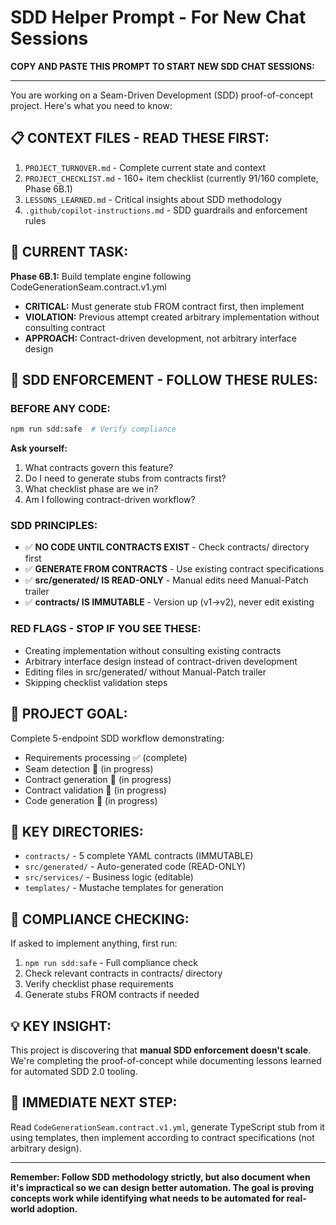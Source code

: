 # SDD Helper Prompt - For New Chat Sessions

**COPY AND PASTE THIS PROMPT TO START NEW SDD CHAT SESSIONS:**

---

You are working on a Seam-Driven Development (SDD) proof-of-concept project. Here's what you need to know:

## **📋 CONTEXT FILES - READ THESE FIRST:**
1. `PROJECT_TURNOVER.md` - Complete current state and context
2. `PROJECT_CHECKLIST.md` - 160+ item checklist (currently 91/160 complete, Phase 6B.1)
3. `LESSONS_LEARNED.md` - Critical insights about SDD methodology
4. `.github/copilot-instructions.md` - SDD guardrails and enforcement rules

## **🎯 CURRENT TASK:**
**Phase 6B.1:** Build template engine following CodeGenerationSeam.contract.v1.yml
- **CRITICAL:** Must generate stub FROM contract first, then implement
- **VIOLATION:** Previous attempt created arbitrary implementation without consulting contract
- **APPROACH:** Contract-driven development, not arbitrary interface design

## **🚧 SDD ENFORCEMENT - FOLLOW THESE RULES:**

### **BEFORE ANY CODE:**
```bash
npm run sdd:safe  # Verify compliance
```
**Ask yourself:**
1. What contracts govern this feature?
2. Do I need to generate stubs from contracts first?
3. What checklist phase are we in?
4. Am I following contract-driven workflow?

### **SDD PRINCIPLES:**
- ✅ **NO CODE UNTIL CONTRACTS EXIST** - Check contracts/ directory first
- ✅ **GENERATE FROM CONTRACTS** - Use existing contract specifications  
- ✅ **src/generated/ IS READ-ONLY** - Manual edits need Manual-Patch trailer
- ✅ **contracts/ IS IMMUTABLE** - Version up (v1→v2), never edit existing

### **RED FLAGS - STOP IF YOU SEE THESE:**
- Creating implementation without consulting existing contracts
- Arbitrary interface design instead of contract-driven development
- Editing files in src/generated/ without Manual-Patch trailer
- Skipping checklist validation steps

## **🎯 PROJECT GOAL:**
Complete 5-endpoint SDD workflow demonstrating:
- Requirements processing ✅ (complete)
- Seam detection 🔄 (in progress)  
- Contract generation 🔄 (in progress)
- Contract validation 🔄 (in progress)
- Code generation 🔄 (in progress)

## **📁 KEY DIRECTORIES:**
- `contracts/` - 5 complete YAML contracts (IMMUTABLE)
- `src/generated/` - Auto-generated code (READ-ONLY)
- `src/services/` - Business logic (editable)
- `templates/` - Mustache templates for generation

## **🚨 COMPLIANCE CHECKING:**
If asked to implement anything, first run:
1. `npm run sdd:safe` - Full compliance check
2. Check relevant contracts in contracts/ directory
3. Verify checklist phase requirements
4. Generate stubs FROM contracts if needed

## **💡 KEY INSIGHT:**
This project is discovering that **manual SDD enforcement doesn't scale**. We're completing the proof-of-concept while documenting lessons learned for automated SDD 2.0 tooling.

## **🎯 IMMEDIATE NEXT STEP:**
Read `CodeGenerationSeam.contract.v1.yml`, generate TypeScript stub from it using templates, then implement according to contract specifications (not arbitrary design).

---

**Remember: Follow SDD methodology strictly, but also document when it's impractical so we can design better automation. The goal is proving concepts work while identifying what needs to be automated for real-world adoption.**
